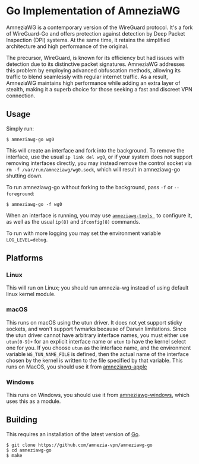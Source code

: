 # Go Implementation of AmneziaWG

AmneziaWG is a contemporary version of the WireGuard protocol. It's a fork of WireGuard-Go and offers protection against detection by Deep Packet Inspection (DPI) systems. At the same time, it retains the simplified architecture and high performance of the original.

The precursor, WireGuard, is known for its efficiency but had issues with detection due to its distinctive packet signatures.
AmneziaWG addresses this problem by employing advanced obfuscation methods, allowing its traffic to blend seamlessly with regular internet traffic.
As a result, AmneziaWG maintains high performance while adding an extra layer of stealth, making it a superb choice for those seeking a fast and discreet VPN connection.

## Usage

Simply run:

```
$ amneziawg-go wg0
```

This will create an interface and fork into the background. To remove the interface, use the usual `ip link del wg0`, or if your system does not support removing interfaces directly, you may instead remove the control socket via `rm -f /var/run/amneziawg/wg0.sock`, which will result in amneziawg-go shutting down.

To run amneziawg-go without forking to the background, pass `-f` or `--foreground`:

```
$ amneziawg-go -f wg0
```
When an interface is running, you may use [`amneziawg-tools `](https://github.com/amnezia-vpn/amneziawg-tools) to configure it, as well as the usual `ip(8)` and `ifconfig(8)` commands.

To run with more logging you may set the environment variable `LOG_LEVEL=debug`.

## Platforms

### Linux

This will run on Linux; you should run amnezia-wg instead of using default linux kernel module.

### macOS

This runs on macOS using the utun driver. It does not yet support sticky sockets, and won't support fwmarks because of Darwin limitations. Since the utun driver cannot have arbitrary interface names, you must either use `utun[0-9]+` for an explicit interface name or `utun` to have the kernel select one for you. If you choose `utun` as the interface name, and the environment variable `WG_TUN_NAME_FILE` is defined, then the actual name of the interface chosen by the kernel is written to the file specified by that variable.
This runs on MacOS, you should use it from [amneziawg-apple](https://github.com/amnezia-vpn/amneziawg-apple)

### Windows

This runs on Windows, you should use it from [amneziawg-windows](https://github.com/amnezia-vpn/amneziawg-windows), which uses this as a module.


## Building

This requires an installation of the latest version of [Go](https://go.dev/).

```
$ git clone https://github.com/amnezia-vpn/amneziawg-go
$ cd amneziawg-go
$ make
```
